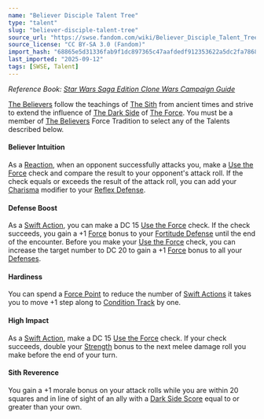 ```yaml
---
name: "Believer Disciple Talent Tree"
type: "talent"
slug: "believer-disciple-talent-tree"
source_url: "https://swse.fandom.com/wiki/Believer_Disciple_Talent_Tree"
source_license: "CC BY-SA 3.0 (Fandom)"
import_hash: "68865e5d31336fab9f1dc897365c47aafdedf912353622a5dc2fa78681b3dfa4"
last_imported: "2025-09-12"
tags: [SWSE, Talent]
---
```

*Reference Book: [Star Wars Saga Edition Clone Wars Campaign Guide](https://swse.fandom.com/wiki/Star_Wars_Saga_Edition_Clone_Wars_Campaign_Guide)*

[The Believers](https://swse.fandom.com/wiki/The_Believers) follow the teachings of [The Sith](https://swse.fandom.com/wiki/The_Sith) from ancient times and strive to extend the influence of [The Dark Side](https://swse.fandom.com/wiki/The Dark_Side) of [The Force](https://swse.fandom.com/wiki/The_Force). You must be a member of [The Believers](https://swse.fandom.com/wiki/The_Believers) Force Tradition to select any of the Talents described below.

#### **Believer Intuition**
As a [Reaction](https://swse.fandom.com/wiki/Reaction), when an opponent successfully attacks you, make a [Use the Force](https://swse.fandom.com/wiki/Use_the_Force) check and compare the result to your opponent's attack roll. If the check equals or exceeds the result of the attack roll, you can add your [Charisma](https://swse.fandom.com/wiki/Charisma) modifier to your [Reflex Defense](https://swse.fandom.com/wiki/Reflex_Defense).

#### **Defense Boost**
As a [Swift Action](https://swse.fandom.com/wiki/Swift_Action), you can make a DC 15 [Use the Force](https://swse.fandom.com/wiki/Use_the_Force) check. If the check succeeds, you gain a +1 [Force](https://swse.fandom.com/wiki/Force) bonus to your [Fortitude Defense](https://swse.fandom.com/wiki/Fortitude_Defense) until the end of the encounter. Before you make your [Use the Force](https://swse.fandom.com/wiki/Use_the_Force) check, you can increase the target number to DC 20 to gain a +1 [Force](https://swse.fandom.com/wiki/Force) bonus to all your [Defenses](https://swse.fandom.com/wiki/Defenses).

#### **Hardiness**
You can spend a [Force Point](https://swse.fandom.com/wiki/Force_Point) to reduce the number of [Swift Actions](https://swse.fandom.com/wiki/Swift_Actions) it takes you to move +1 step along to [Condition Track](https://swse.fandom.com/wiki/Condition_Track) by one.

#### **High Impact**
As a [Swift Action](https://swse.fandom.com/wiki/Swift_Action), make a DC 15 [Use the Force](https://swse.fandom.com/wiki/Use_the_Force) check. If your check succeeds, double your [Strength](https://swse.fandom.com/wiki/Strength) bonus to the next melee damage roll you make before the end of your turn.

#### **Sith Reverence**
You gain a +1 morale bonus on your attack rolls while you are within 20 squares and in line of sight of an ally with a [Dark Side Score](https://swse.fandom.com/wiki/Dark_Side_Score) equal to or greater than your own.